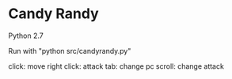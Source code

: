 # Candy Randy

Python 2.7

Run with "python src/candyrandy.py"

click: move
right click: attack
tab: change pc
scroll: change attack
